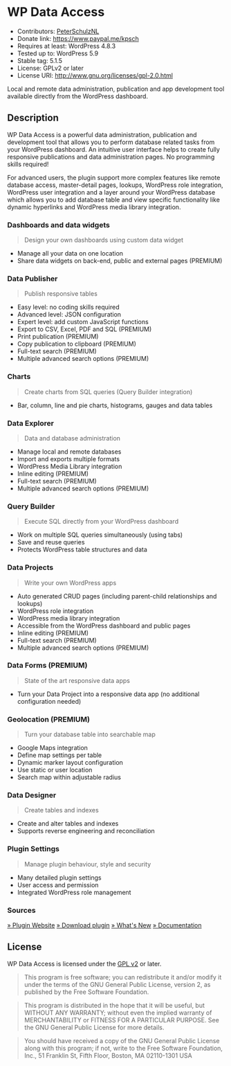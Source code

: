 # WP Data Access

* Contributors: [PeterSchulzNL](https://wpdataaccess.com/)
* Donate link: https://www.paypal.me/kpsch
* Requires at least: WordPress 4.8.3
* Tested up to: WordPress 5.9
* Stable tag: 5.1.5
* License: GPLv2 or later
* License URI: http://www.gnu.org/licenses/gpl-2.0.html

Local and remote data administration, publication and app development tool available directly from the WordPress dashboard.

## Description

WP Data Access is a powerful data administration, publication and development tool that allows you to perform database related tasks from your WordPress dashboard. An intuitive user interface helps to create fully responsive publications and data administration pages. No programming skills required!

For advanced users, the plugin support more complex features like remote database access, master-detail pages, lookups, WordPress role integration, WordPress user integration and a layer around your WordPress database which allows you to add database table and view specific functionality like dynamic hyperlinks and WordPress media library integration.

### Dashboards and data widgets
> Design your own dashboards using custom data widget

* Manage all your data on one location
* Share data widgets on back-end, public and external pages (PREMIUM)

### Data Publisher
> Publish responsive tables

* Easy level: no coding skills required
* Advanced level: JSON configuration
* Expert level: add custom JavaScript functions
* Export to CSV, Excel, PDF and SQL (PREMIUM)
* Print publication (PREMIUM)
* Copy publication to clipboard (PREMIUM)
* Full-text search (PREMIUM)
* Multiple advanced search options (PREMIUM)

### Charts
> Create charts from SQL queries (Query Builder integration)

* Bar, column, line and pie charts, histograms, gauges and data tables

### Data Explorer
> Data and database administration

* Manage local and remote databases
* Import and exports multiple formats
* WordPress Media Library integration
* Inline editing (PREMIUM)
* Full-text search (PREMIUM)
* Multiple advanced search options (PREMIUM)

### Query Builder
> Execute SQL directly from your WordPress dashboard

* Work on multiple SQL queries simultaneously (using tabs)
* Save and reuse queries
* Protects WordPress table structures and data

### Data Projects
> Write your own WordPress apps

* Auto generated CRUD pages (including parent-child relationships and lookups)
* WordPress role integration
* WordPress media library integration
* Accessible from the WordPress dashboard and public pages
* Inline editing (PREMIUM)
* Full-text search (PREMIUM)
* Multiple advanced search options (PREMIUM)

### Data Forms (PREMIUM)
> State of the art responsive data apps

* Turn your Data Project into a responsive data app (no additional configuration needed)

### Geolocation (PREMIUM)
> Turn your database table into searchable map

* Google Maps integration
* Define map settings per table
* Dynamic marker layout configuration
* Use static or user location
* Search map within adjustable radius

### Data Designer
> Create tables and indexes

* Create and alter tables and indexes
* Supports reverse engineering and reconciliation

### Plugin Settings
> Manage plugin behaviour, style and security

* Many detailed plugin settings
* User access and permission
* Integrated WordPress role management

### Sources

[» Plugin Website](https://wpdataaccess.com/)
[» Download plugin](https://wordpress.org/plugins/wp-data-access/) 
[» What's New](https://wpdataaccess.com/docs/documentation/updates/whats-new/)
[» Documentation](https://wpdataaccess.com/docs/documentation/)

## License

WP Data Access is licensed under the [GPL v2](http://www.gnu.org/licenses/gpl-2.0.html) or later.

> This program is free software; you can redistribute it and/or modify
it under the terms of the GNU General Public License, version 2, as
published by the Free Software Foundation.

> This program is distributed in the hope that it will be useful,
but WITHOUT ANY WARRANTY; without even the implied warranty of
MERCHANTABILITY or FITNESS FOR A PARTICULAR PURPOSE.  See the
GNU General Public License for more details.

> You should have received a copy of the GNU General Public License
along with this program; if not, write to the Free Software
Foundation, Inc., 51 Franklin St, Fifth Floor, Boston, MA  02110-1301  USA
